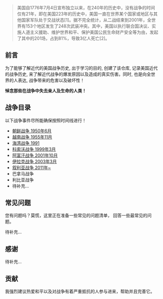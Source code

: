 

> 美国自1776年7月4日宣布独立以来，在240年的历史中，没有战争的时间仅有21年，即在美国223年的历史中，美国一直在世界某个国家或地区与其他国家军队处于交战状态[1]。据不完全统计，从二战结束到2001年，全世界有153个地区发生了248次武装冲突。其中，美国以执行联合国决议、实施人道主义援助、维护世界和平、保护美国公民生命财产安全等为由，发起了其中的201场，占到81%，导致3亿人死亡[2]。



## 前言

为了能够了解近代的美国战争历史, 出于学习的目的, 创建了该仓库, 记录美国近代的战争历史,  来了解近代战争的爆发原因以及造成的真实伤害。同时, 也是向全世界的人表达, 战争带来的危害以及破坏性！

**悼念那些在战争中失去亲人及生命的人类！**

## 战争目录

以下战争事件尽所能确保按照时间线进行！

- [朝鲜战争 1950年6月](./src/战争目录/朝鲜战争.md)
- [越南战争 1955年11月](./src/战争目录/越南战争.md)
- [海湾战争 1991](./src/战争目录/海湾战争.md)
- [科索沃战争 1999年3月](./src/战争目录/科索沃战争.md)
- [阿富汗战争 2001年10月](./src/战争目录/阿富汗战争.md)
- [伊拉克战争 2003年3月](./src/战争目录/伊拉克战争.md)
- [叙利亚战争 2011年~](./src/战争目录/叙利亚战争.md)
- 巴拿马战争
- 利比亚战争
- 待补充...

## 常见问题

您有问题吗？莫慌，这里正在准备一些常见的问题清单， 回答一些最常见的问题。

待补充...

## 感谢

待补充...

## 贡献

我强烈建议热爱和平以及对战争有着严重抵抗的人参与进来，帮助并且完善它。

